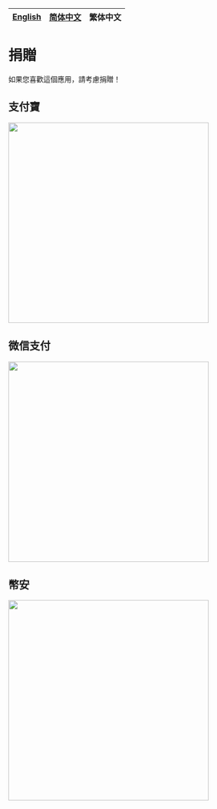 [English](DONATE.md) | [简体中文](DONATE_zh_Hans.md) | 繁体中文
|-|-|-|

# 捐贈

如果您喜歡這個應用，請考慮捐贈！

## 支付寶

<a href="https://qr.alipay.com/fkx18805bxhq1yohgluna25" target="_blank"><img src="https://github.com/user-attachments/assets/5265755d-4594-44c0-8f83-7fe195b4bde2" width="400"></a>

## 微信支付

<img src="https://github.com/user-attachments/assets/d5fa6bab-5953-49ff-a8b6-4d3577a21558" width="400">

## 幣安

<a href="https://app.binance.com/qr/dplk26612880de614feeb3132342bd79c9f7" target="_blank"><img src="https://github.com/user-attachments/assets/449f94b0-3680-4a7e-bc04-1060dac569b7" width="400"></a>
